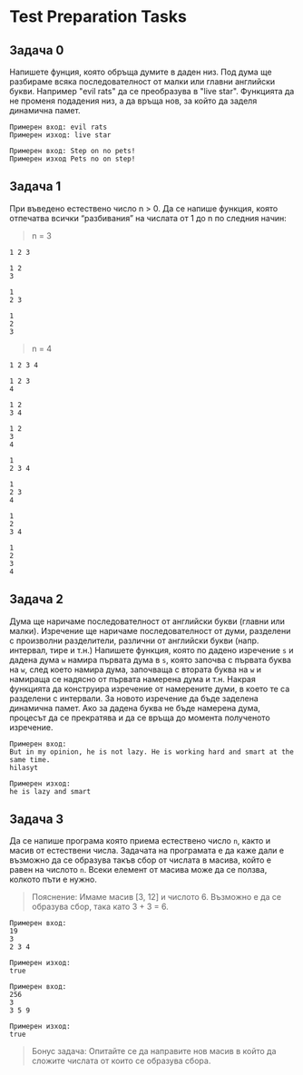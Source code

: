 # Test Preparation Tasks

## Задача 0
Напишете фунция, която обръща думите в даден низ. Под дума ще разбираме всяка последователност от малки или главни английски букви. Например "evil rats" да се преобразува в "live star".
Функцията да не променя подадения низ, а да връща нов, за който да заделя динамична памет.

```
Примерен вход: evil rats
Примерен изход: live star
```

```
Примерен вход: Step on no pets!
Примерен изход Pets no on step!
```

## Задача 1
При въведено естествено число n > 0. 
Да се напише функция, която отпечатва всички “разбивания” на числата от 1 до n по следния начин:

> n = 3
```
1 2 3

1 2
3

1
2 3

1
2
3
```

> n = 4
```
1 2 3 4

1 2 3
4

1 2
3 4

1 2
3
4

1
2 3 4

1
2 3
4

1
2
3 4

1
2
3
4

```

## Задача 2
Дума ще наричаме последователност от английски букви (главни или малки). Изречение ще наричаме последователност от думи, разделени с произволни разделители, различни от английски букви (напр. интервал, тире и т.н.)
Напишете функция, която по дадено изречение `s` и дадена дума `w` намира първата дума в `s`, която започва с първата буква на `w`, след което намира дума, започваща с втората буква на `w` и намираща се надясно от първата намерена дума и т.н. Накрая функцията да конструира изречение от намерените думи, в което те са разделени с интервали. За новото изречение да бъде заделена динамична памет. Ако за дадена буква не бъде намерена дума, процесът да се прекратява и да се връща до момента полученото изречение.

```
Примерен вход: 
But in my opinion, he is not lazy. He is working hard and smart at the same time.
hilasyt

Примерен изход:
he is lazy and smart
```

## Задача 3
Да се напише програма която приема естествено число `n`, както и масив от естествени числа. Задачата на програмата е да каже дали е възможно да се образува такъв сбор от числата в масива, който е равен на числото `n`. Всеки елемент от масива може да се ползва, колкото пъти е нужно.

> Пояснение: Имаме масив [3, 12] и числото 6. Възможно е да се образува сбор, така като 3 + 3 = 6.

``` 
Примерен вход: 
19
3
2 3 4

Примерен изход:
true
```

```
Примерен вход:
256
3
3 5 9

Примерен изход:
true
```

> Бонус задача: Опитайте се да направите нов масив в който да сложите числата от които се образува сбора.